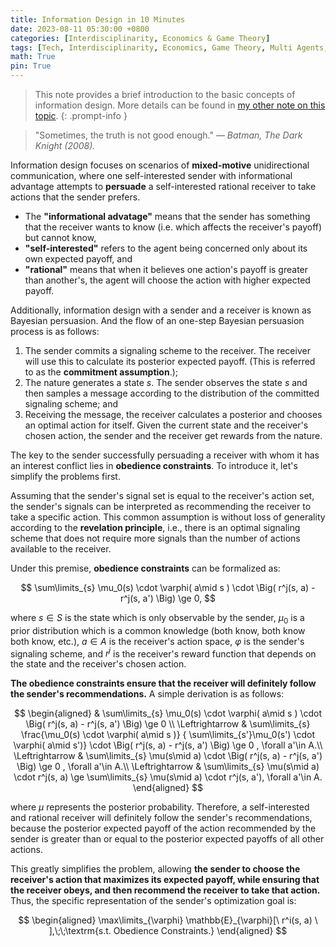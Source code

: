```yaml
---
title: Information Design in 10 Minutes
date: 2023-08-11 05:30:00 +0800
categories: [Interdisciplinarity, Economics & Game Theory]
tags: [Tech, Interdisciplinarity, Economics, Game Theory, Multi Agents, Information Design]
math: True
pin: True
---
```


> This note provides a brief introduction to the basic concepts of information design. More details can be found in [my other note on this topic]({{site.baseurl}}/posts/Information-Design/).
{: .prompt-info }

<!-- ## A Brief Introduction -->

> "Sometimes, the truth is not good enough." *— Batman, The Dark Knight (2008).*

Information design focuses on scenarios of **mixed-motive** unidirectional communication, where one self-interested sender with informational advantage attempts to **persuade** a self-interested rational receiver to take actions that the sender prefers.

- The **"informational advatage"** means that the sender has something that the receiver wants to know (i.e. which affects the receiver's payoff) but cannot know, 
- **"self-interested"** refers to the agent being concerned only about its own expected payoff, and 
- **"rational"** means that when it believes one action's payoff is greater than another's, the agent will choose the action with higher expected payoff.

Additionally, information design with a sender and a receiver is known as Bayesian persuasion. And the flow of an one-step Bayesian persuasion process is as follows:
1. The sender commits a signaling scheme to the receiver. The receiver will use this to calculate its posterior expected payoff. (This is referred to as the **commitment assumption**.);
2. The nature generates a state $s$. The sender observes the state $s$ and then samples a message according to the distribution of the committed signaling scheme; and
3. Receiving the message, the receiver calculates a posterior and chooses an optimal action for itself. Given the current state and the receiver's chosen action, the sender and the receiver get rewards from the nature.

The key to the sender successfully persuading a receiver with whom it has an interest conflict lies in **obedience constraints**. To introduce it, let's simplify the problems first.

Assuming that the sender's signal set is equal to the receiver's action set, the sender's signals can be interpreted as recommending the receiver to take a specific action. This common assumption is without loss of generality according to the **revelation principle**, i.e., there is an optimal signaling scheme that does not require more signals than the number of actions available to the receiver. 

Under this premise, **obedience constraints** can be formalized as:

$$
\sum\limits_{s} \mu_0(s) 
  \cdot \varphi( a\mid s )
  \cdot \Big( r^j(s, a) - r^j(s, a') \Big) \ge 0,
$$

where $s\in S$ is the state which is only observable by the sender, $\mu_0$ is a prior distribution which is a common knowledge (both know, both know both know, etc.), $a\in A$ is the receiver's action space, $\varphi$ is the sender's signaling scheme, and $r^j$ is the receiver's reward function that depends on the state and the receiver's chosen action.

**The obedience constraints ensure that the receiver will definitely follow the sender's recommendations.** A simple derivation is as follows: 

$$
\begin{aligned}
  & \sum\limits_{s} \mu_0(s) 
  \cdot \varphi( a\mid s )
  \cdot \Big( r^j(s, a) - r^j(s, a') \Big) \ge 0 \\
  \Leftrightarrow &
  \sum\limits_{s} \frac{\mu_0(s) \cdot \varphi( a\mid s )}
  { \sum\limits_{s'}\mu_0(s') \cdot \varphi( a\mid s')}
  \cdot \Big( r^j(s, a) - r^j(s, a') \Big) \ge 0 , \forall a'\in A.\\
  \Leftrightarrow &
  \sum\limits_{s} \mu(s\mid a)
  \cdot \Big( r^j(s, a) - r^j(s, a') \Big) \ge 0 , \forall a'\in A.\\
  \Leftrightarrow &
  \sum\limits_{s} \mu(s\mid a)
  \cdot r^j(s, a)  \ge 
  \sum\limits_{s} \mu(s\mid a)
  \cdot r^j(s, a'), \forall a'\in A.
\end{aligned}
$$

where $\mu$ represents the posterior probability. Therefore, a self-interested and rational receiver will definitely follow the sender's recommendations, because the posterior expected payoff of the action recommended by the sender is greater than or equal to the posterior expected payoffs of all other actions. 

This greatly simplifies the problem, allowing **the sender to choose the receiver's action that maximizes its expected payoff, while ensuring that the receiver obeys, and then recommend the receiver to take that action.** Thus, the specific representation of the sender's optimization goal is:

$$
\begin{aligned}
\max\limits_{\varphi} \mathbb{E}_{\varphi}[\ r^i(s, a) \ ],\;\;\textrm{s.t. Obedience Constraints.}
\end{aligned}
$$

<!-- ## A View of D&D Alignment

![](../../assets/img/2023-08-11-Information-Design-10min/img_2023-12-09-05-39-14.png){: width="500" }
_Illustration from this [web page](https://www.reddit.com/r/DnD/comments/xd16rh/a_different_interpretation_of_the_alignment_chart/)_

![](../../assets/img/2023-08-11-Information-Design-10min/img_2023-12-09-05-39-51.png){: width="300" }

> This section is entirely based on my understanding, so please consider it accordingly.
{: .prompt-danger}

The circle denotes the boundary of interests. The left circle represents self-interest and the right circle represents altruistic interest. The intersection of the two circles signifies the mixed-motive part. 
<!-- The vertical line defines what is good or evil. The area to the left of the line is considered evil and can cause harm to others, while the area to the right is seen as good and will benefit others. -->
<!-- With these in mind, we can say that... -->

<!-- The sender's original motivation is $\text{Chaotic Evil}$, as the basic assumption is that it is self-interested and rational. 
Acting upon this, the sender won't do anything that benefits others out of the consideration for altruism.

However, through information design, the sender is constrained to send messages that cause no harm to the receiver thereby showing care for others and thus eliminating the left part of $\text{Chaotic Evil}$. 
In this way, we can say that the sender's actions can be described as ranging from $(\text{Neutral Good} - \text{Lawful Good})$.  -->

<!-- ![](../../assets/img/2023-08-11-Information-Design-10min/img_2023-12-09-06-58-37.png){: width="100" }
_$(\text{Neutral Good} - \text{Lawful Good})$_ 
-->

